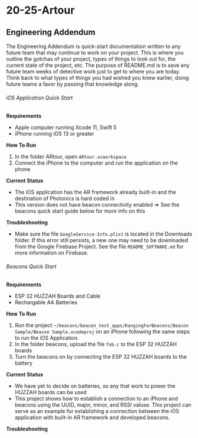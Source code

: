 # 20-25-Artour

## Engineering Addendum

The Engineering Addendum is quick-start documentation written to any future team that may continue to work on your project. This is where you outline the gotchas of your project, types of things to look out for, the current state of the project, etc. The purpose of README.md is to save any future team weeks of detective work just to get to where you are today. Think back to what types of things you had wished you knew earlier, doing future teams a favor by passing that knowledge along.

###### iOS Application Quick Start

**Requirements**
* Apple computer running Xcode 11, Swift 5
* iPhone running iOS 13 or greater

**How To Run**
1. In the folder ARtour, open `ARtour.xcworkspace`
2. Connect the iPhone to the computer and run the application on the phone

**Current Status**
* The iOS application has the AR framework already built-in and the destination of Photonics is hard coded in
* This version does not have beacon connectivity enabled => See the beacons quick start guide below for more info on this

**Troubleshooting**
* Make sure the file `GoogleService-Info.plist` is located in the Downloads folder. If this error still persists, a new one may need to be downloaded from the Google Firebase Project. See the file `README_SOFTWARE.md` for more information on Firebase.

###### Beacons Quick Start

**Requirements**
* ESP 32 HUZZAH Boards and Cable
* Rechargable AA Batteries

**How To Run**
1. Run the project `~/beacons/beacon_test_apps/RangingForBeacons/Beacon Sample/Beacon Sample.xcodeproj` on an iPhone following the same steps to run the iOS Application.
2. In the folder beacons, upload the file `fob.c` to the ESP 32 HUZZAH boards
3. Turn the beacons on by connecting the ESP 32 HUZZAH boards to the battery

**Current Status**
* We have yet to decide on batteries, so any that work to power the HUZZAH boards can be used
* This project shows how to establish a connection to an iPhone and beacons using the UUID, major, minor, and RSSI valuse. This project can serve as an example for establishing a connection between the iOS application with built-in AR framework and developed beacons.

**Troubleshooting**
